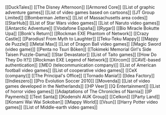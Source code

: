 [[DuckTales]]
[[The Disney Afternoon]]
[[Armored Core]]
[[List of graphic adventure games]]
[[List of video games based on cartoons]]
[[JT Group Limited]]
[[Bomberman Jetters]]
[[List of Massachusetts area codes]]
[[StarHub]]
[[List of Star Wars video games]]
[[List of Naruto video games]]
[[Antarctic Adventure]]
[[Vodafone España]]
[[Rygar]]
[[Bio Miracle Bokutte Upa]]
[[Bonk's Return]]
[[Rockman EXE Phantom of Network]]
[[Crazy Castle]]
[[Parodius! From Myth to Laughter]]
[[Teku-Teku Mappy]]
[[Mappy de Puzzle]]
[[Metal Max]]
[[List of Dragon Ball video games]]
[[Magic Sword (video game)]]
[[Penta no Tsuri Bōken]]
[[Tokimeki Memorial Girl's Side Taisen Puzzle-Dama]]
[[Star Devastator]]
[[List of Taito games]]
[[How Do They Do It?]]
[[Rockman EXE Legend of Network]]
[[Xircom]]
[[CAVE-based authentication]]
[[MEO (telecommunication company)]]
[[List of American football video games]]
[[List of cooperative video games]]
[[CeX (company)]]
[[The Principal's Office]]
[[Tornado Mania!]]
[[Idea Factory]]
[[Indieszero]]
[[Pro Evolution Soccer 2010]]
[[Movenda]]
[[List of video games developed in the Netherlands]]
[[HP Veer]]
[[Q Entertainment]]
[[List of horror video games]]
[[Adaptations of The Chronicles of Narnia]]
[[IP Payments]]
[[Text Santa]]
[[Kodenshi AUK Group]]
[[Celkon]]
[[Party Land]]
[[Konami Wai Wai Sokoban]]
[[Mappy World]]
[[Vsun]]
[[Harry Potter video games]]
[[List of Middle-earth video games]]
